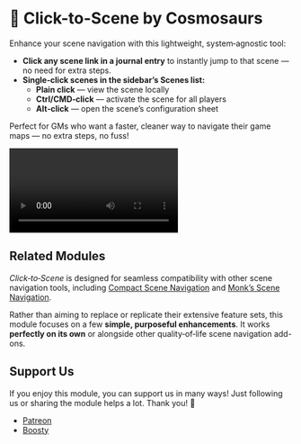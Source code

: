 # 🎯 Click-to-Scene by Cosmosaurs

Enhance your scene navigation with this lightweight, system‑agnostic tool:

- **Click any scene link in a journal entry** to instantly jump to that scene — no need for extra steps.
- **Single‑click scenes in the sidebar’s Scenes list:**
  - **Plain click** — view the scene locally 
  - **Ctrl/CMD‑click** — activate the scene for all players 
  - **Alt‑click** — open the scene’s configuration sheet

Perfect for GMs who want a faster, cleaner way to navigate their game maps — no extra steps, no fuss!

![click-to-scene-demo.webm](demo/click-to-scene-demo.webm)

## Related Modules

*Click‑to‑Scene* is designed for seamless compatibility with other scene navigation tools, including [Compact Scene Navigation](https://foundryvtt.com/packages/compact-scene-navigation) and [Monk’s Scene Navigation](https://foundryvtt.com/packages/monks-scene-navigation).

Rather than aiming to replace or replicate their extensive feature sets, this module focuses on a few **simple, purposeful enhancements**. It works **perfectly on its own** or alongside other quality‑of‑life scene navigation add-ons.

## Support Us

If you enjoy this module, you can support us in many ways!
Just following us or sharing the module helps a lot. Thank you! 💚

- [Patreon](https://www.patreon.com/cosmosaurs)
- [Boosty](https://boosty.to/cosmosaurs)
